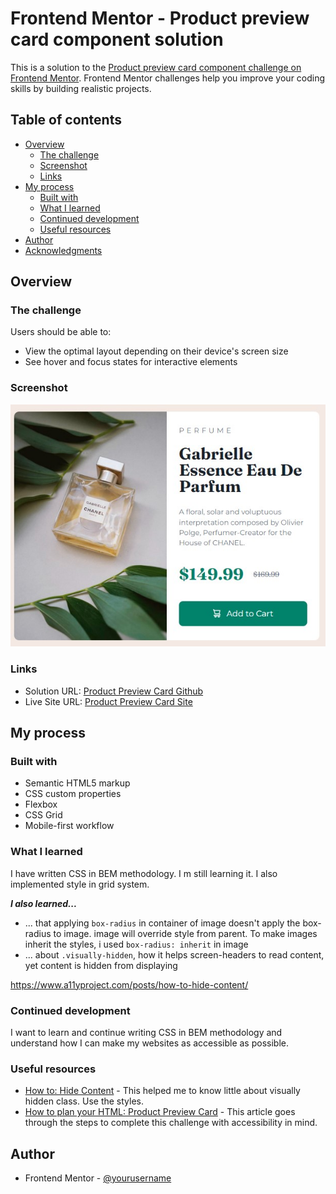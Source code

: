 # Frontend Mentor - Product preview card component solution

This is a solution to the [Product preview card component challenge on Frontend Mentor](https://www.frontendmentor.io/challenges/product-preview-card-component-GO7UmttRfa). Frontend Mentor challenges help you improve your coding skills by building realistic projects. 

## Table of contents

- [Overview](#overview)
  - [The challenge](#the-challenge)
  - [Screenshot](#screenshot)
  - [Links](#links)
- [My process](#my-process)
  - [Built with](#built-with)
  - [What I learned](#what-i-learned)
  - [Continued development](#continued-development)
  - [Useful resources](#useful-resources)
- [Author](#author)
- [Acknowledgments](#acknowledgments)

## Overview

### The challenge

Users should be able to:

- View the optimal layout depending on their device's screen size
- See hover and focus states for interactive elements

### Screenshot

![](./screenshot.jpg)

### Links

- Solution URL: [Product Preview Card Github](https://github.com/karthickg24/product-preview-card-component)
- Live Site URL: [Product Preview Card Site](https://karthickg24.github.io/product-preview-card-component)

## My process

### Built with

- Semantic HTML5 markup
- CSS custom properties
- Flexbox
- CSS Grid
- Mobile-first workflow

### What I learned

I have written CSS in BEM methodology. I m still learning it. I also implemented style in grid system. 

***I also learned...***

- ... that applying `box-radius` in container of image doesn't apply the box-radius to image. image will override style from parent. To make images inherit the styles, i used
`box-radius: inherit` in image
- ... about `.visually-hidden`, how it helps screen-headers to read content, yet content is hidden from displaying

https://www.a11yproject.com/posts/how-to-hide-content/

### Continued development

I want to learn and continue writing CSS in BEM methodology and understand how I can make my websites as accessible as possible.

### Useful resources

- [How to: Hide Content](https://www.a11yproject.com/posts/how-to-hide-content/) - This helped me to know little about visually hidden class. Use the styles.
- [How to plan your HTML: Product Preview Card](https://fedmentor.dev/posts/html-plan-product-preview/) - This article goes through the steps to complete this challenge with accessibility in mind.

## Author

- Frontend Mentor - [@yourusername](https://www.frontendmentor.io/profile/karthickg24)
